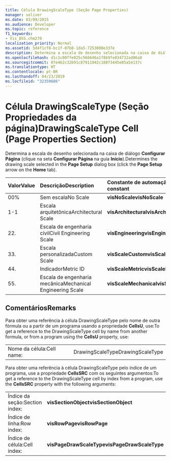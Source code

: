 ```yaml
---
title: Célula DrawingScaleType (Seção Page Properties)
manager: soliver
ms.date: 03/09/2015
ms.audience: Developer
ms.topic: reference
f1_keywords:
- Vis_DSS.chm270
localization_priority: Normal
ms.assetid: 5d4f1cf8-bc1f-07b8-1da5-7253808e337e
description: Determina a escala de desenho selecionada na caixa de diálogo Configurar Página (clique na seta Configurar Página na guia Início).
ms.openlocfilehash: d1c1c00ffe025c566646a1f8b9fe034732ad86a8
ms.sourcegitcommit: 8fe462c32b91c87911942c188f3445e85a54137c
ms.translationtype: HT
ms.contentlocale: pt-BR
ms.lasthandoff: 04/23/2019
ms.locfileid: "32359686"
---
```

# <a name="drawingscaletype-cell-page-properties-section"></a><span data-ttu-id="8e28c-103">Célula DrawingScaleType (Seção Propriedades da página)</span><span class="sxs-lookup"><span data-stu-id="8e28c-103">DrawingScaleType Cell (Page Properties Section)</span></span>

<span data-ttu-id="8e28c-104">Determina a escala de desenho selecionada na caixa de diálogo **Configurar Página** (clique na seta **Configurar Página** na guia **Início**).</span><span class="sxs-lookup"><span data-stu-id="8e28c-104">Determines the drawing scale selected in the **Page Setup** dialog box (click the **Page Setup** arrow on the **Home** tab).</span></span> 
  
|<span data-ttu-id="8e28c-105">**Valor**</span><span class="sxs-lookup"><span data-stu-id="8e28c-105">**Value**</span></span>|<span data-ttu-id="8e28c-106">**Descrição**</span><span class="sxs-lookup"><span data-stu-id="8e28c-106">**Description**</span></span>|<span data-ttu-id="8e28c-107">**Constante de automação**</span><span class="sxs-lookup"><span data-stu-id="8e28c-107">**Automation constant**</span></span>|
|:-----|:-----|:-----|
| <span data-ttu-id="8e28c-108">0</span><span class="sxs-lookup"><span data-stu-id="8e28c-108">0%</span></span>  <br/> | <span data-ttu-id="8e28c-109">Sem escala</span><span class="sxs-lookup"><span data-stu-id="8e28c-109">No Scale</span></span>  <br/> |<span data-ttu-id="8e28c-110">**visNoScale**</span><span class="sxs-lookup"><span data-stu-id="8e28c-110">**visNoScale**</span></span> <br/> |
| <span data-ttu-id="8e28c-111">1</span><span class="sxs-lookup"><span data-stu-id="8e28c-111">-1</span></span>  <br/> | <span data-ttu-id="8e28c-112">Escala arquitetônica</span><span class="sxs-lookup"><span data-stu-id="8e28c-112">Architectural Scale</span></span>  <br/> |<span data-ttu-id="8e28c-113">**visArchitectural**</span><span class="sxs-lookup"><span data-stu-id="8e28c-113">**visArchitectural**</span></span> <br/> |
| <span data-ttu-id="8e28c-114">2</span><span class="sxs-lookup"><span data-stu-id="8e28c-114">2.</span></span>  <br/> | <span data-ttu-id="8e28c-115">Escala de engenharia civil</span><span class="sxs-lookup"><span data-stu-id="8e28c-115">Civil Engineering Scale</span></span>  <br/> |<span data-ttu-id="8e28c-116">**visEngineering**</span><span class="sxs-lookup"><span data-stu-id="8e28c-116">**visEngineering**</span></span> <br/> |
| <span data-ttu-id="8e28c-117">3</span><span class="sxs-lookup"><span data-stu-id="8e28c-117">3.</span></span>  <br/> | <span data-ttu-id="8e28c-118">Escala personalizada</span><span class="sxs-lookup"><span data-stu-id="8e28c-118">Custom Scale</span></span>  <br/> |<span data-ttu-id="8e28c-119">**visScaleCustom**</span><span class="sxs-lookup"><span data-stu-id="8e28c-119">**visScaleCustom**</span></span> <br/> |
| <span data-ttu-id="8e28c-120">4</span><span class="sxs-lookup"><span data-stu-id="8e28c-120">4.</span></span>  <br/> | <span data-ttu-id="8e28c-121">Indicador</span><span class="sxs-lookup"><span data-stu-id="8e28c-121">Metric ID</span></span>  <br/> |<span data-ttu-id="8e28c-122">**visScaleMetric**</span><span class="sxs-lookup"><span data-stu-id="8e28c-122">**visScaleMetric**</span></span> <br/> |
| <span data-ttu-id="8e28c-123">5</span><span class="sxs-lookup"><span data-stu-id="8e28c-123">5.</span></span>  <br/> | <span data-ttu-id="8e28c-124">Escala de engenharia mecânica</span><span class="sxs-lookup"><span data-stu-id="8e28c-124">Mechanical Engineering Scale</span></span>  <br/> |<span data-ttu-id="8e28c-125">**visScaleMechanical**</span><span class="sxs-lookup"><span data-stu-id="8e28c-125">**visScaleMechanical**</span></span> <br/> |
   
## <a name="remarks"></a><span data-ttu-id="8e28c-126">Comentários</span><span class="sxs-lookup"><span data-stu-id="8e28c-126">Remarks</span></span>

<span data-ttu-id="8e28c-127">Para obter uma referência à célula DrawingScaleType pelo nome de outra fórmula ou a partir de um programa usando a propriedade **CellsU**, use:</span><span class="sxs-lookup"><span data-stu-id="8e28c-127">To get a reference to the DrawingScaleType cell by name from another formula, or from a program using the **CellsU** property, use:</span></span> 
  
|||
|:-----|:-----|
| <span data-ttu-id="8e28c-128">Nome da célula:</span><span class="sxs-lookup"><span data-stu-id="8e28c-128">Cell name:</span></span>  <br/> | <span data-ttu-id="8e28c-129">DrawingScaleType</span><span class="sxs-lookup"><span data-stu-id="8e28c-129">DrawingScaleType</span></span>  <br/> |
   
<span data-ttu-id="8e28c-130">Para obter uma referência à célula DrawingScaleType pelo índice de um programa, use a propriedade **CellsSRC** com os seguintes argumentos:</span><span class="sxs-lookup"><span data-stu-id="8e28c-130">To get a reference to the DrawingScaleType cell by index from a program, use the **CellsSRC** property with the following arguments:</span></span> 
  
|||
|:-----|:-----|
| <span data-ttu-id="8e28c-131">Índice da seção:</span><span class="sxs-lookup"><span data-stu-id="8e28c-131">Section index:</span></span>  <br/> |<span data-ttu-id="8e28c-132">**visSectionObject**</span><span class="sxs-lookup"><span data-stu-id="8e28c-132">**visSectionObject**</span></span> <br/> |
| <span data-ttu-id="8e28c-133">Índice de linha:</span><span class="sxs-lookup"><span data-stu-id="8e28c-133">Row index:</span></span>  <br/> |<span data-ttu-id="8e28c-134">**visRowPage**</span><span class="sxs-lookup"><span data-stu-id="8e28c-134">**visRowPage**</span></span> <br/> |
| <span data-ttu-id="8e28c-135">Índice de célula:</span><span class="sxs-lookup"><span data-stu-id="8e28c-135">Cell index:</span></span>  <br/> |<span data-ttu-id="8e28c-136">**visPageDrawScaleType**</span><span class="sxs-lookup"><span data-stu-id="8e28c-136">**visPageDrawScaleType**</span></span> <br/> |
   

